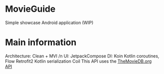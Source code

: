 # MovieGuide
Simple showcase Android application (WIP)

# Main information
Architecture: Clean + MVI /n
UI: JetpackCompose
DI: Koin
Kotlin coroutines, Flow
Retrofit2
Kotlin serialization
Coil
This API uses the [TheMovieDB.org API](http://api.themoviedb.org/)

